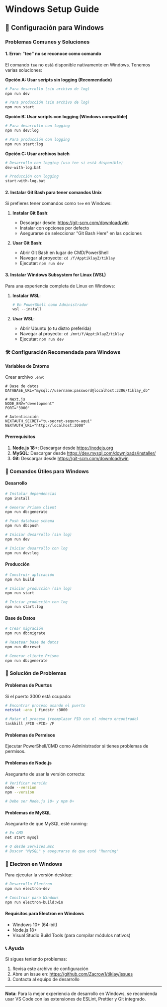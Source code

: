 # Windows Setup Guide

## 🚀 Configuración para Windows

### Problemas Comunes y Soluciones

#### 1. Error: "tee" no se reconoce como comando

El comando `tee` no está disponible nativamente en Windows. Tenemos varias soluciones:

**Opción A: Usar scripts sin logging (Recomendado)**
```bash
# Para desarrollo (sin archivo de log)
npm run dev

# Para producción (sin archivo de log)  
npm run start
```

**Opción B: Usar scripts con logging (Windows compatible)**
```bash
# Para desarrollo con logging
npm run dev:log

# Para producción con logging
npm run start:log
```

**Opción C: Usar archivos batch**
```bash
# Desarrollo con logging (usa tee si está disponible)
dev-with-log.bat

# Producción con logging
start-with-log.bat
```

#### 2. Instalar Git Bash para tener comandos Unix

Si prefieres tener comandos como `tee` en Windows:

1. **Instalar Git Bash**:
   - Descargar desde: https://git-scm.com/download/win
   - Instalar con opciones por defecto
   - Asegurarse de seleccionar "Git Bash Here" en las opciones

2. **Usar Git Bash**:
   - Abrir Git Bash en lugar de CMD/PowerShell
   - Navegar al proyecto: `cd /f/ApptiklayZ/tiklay`
   - Ejecutar: `npm run dev`

#### 3. Instalar Windows Subsystem for Linux (WSL)

Para una experiencia completa de Linux en Windows:

1. **Instalar WSL**:
   ```powershell
   # En PowerShell como Administrador
   wsl --install
   ```

2. **Usar WSL**:
   - Abrir Ubuntu (o tu distro preferida)
   - Navegar al proyecto: `cd /mnt/f/ApptiklayZ/tiklay`
   - Ejecutar: `npm run dev`

### 🛠️ Configuración Recomendada para Windows

#### Variables de Entorno
Crear archivo `.env`:
```env
# Base de datos
DATABASE_URL="mysql://username:password@localhost:3306/tiklay_db"

# Next.js
NODE_ENV="development"
PORT="3000"

# Autenticación
NEXTAUTH_SECRET="tu-secret-seguro-aqui"
NEXTAUTH_URL="http://localhost:3000"
```

#### Prerrequisitos
1. **Node.js 18+**: Descargar desde https://nodejs.org
2. **MySQL**: Descargar desde https://dev.mysql.com/downloads/installer/
3. **Git**: Descargar desde https://git-scm.com/download/win

### 📝 Comandos Útiles para Windows

#### Desarrollo
```bash
# Instalar dependencias
npm install

# Generar Prisma client
npm run db:generate

# Push database schema
npm run db:push

# Iniciar desarrollo (sin log)
npm run dev

# Iniciar desarrollo con log
npm run dev:log
```

#### Producción
```bash
# Construir aplicación
npm run build

# Iniciar producción (sin log)
npm run start

# Iniciar producción con log
npm run start:log
```

#### Base de Datos
```bash
# Crear migración
npm run db:migrate

# Resetear base de datos
npm run db:reset

# Generar cliente Prisma
npm run db:generate
```

### 🔧 Solución de Problemas

#### Problemas de Puertos
Si el puerto 3000 está ocupado:
```bash
# Encontrar proceso usando el puerto
netstat -ano | findstr :3000

# Matar el proceso (reemplazar PID con el número encontrado)
taskkill /PID <PID> /F
```

#### Problemas de Permisos
Ejecutar PowerShell/CMD como Administrador si tienes problemas de permisos.

#### Problemas de Node.js
Asegurarte de usar la versión correcta:
```bash
# Verificar versión
node --version
npm --version

# Debe ser Node.js 18+ y npm 8+
```

#### Problemas de MySQL
Asegurarte de que MySQL esté running:
```bash
# En CMD
net start mysql

# O desde Services.msc
# Buscar "MySQL" y asegurarse de que esté "Running"
```

### 🚀 Electron en Windows

Para ejecutar la versión desktop:

```bash
# Desarrollo Electron
npm run electron-dev

# Construir para Windows
npm run electron-build:win
```

#### Requisitos para Electron en Windows
- Windows 10+ (64-bit)
- Node.js 18+
- Visual Studio Build Tools (para compilar módulos nativos)

### 📞 Ayuda

Si sigues teniendo problemas:
1. Revisa este archivo de configuración
2. Abre un issue en: https://github.com/Zacrow1/tiklay/issues
3. Contacta al equipo de desarrollo

---

**Nota**: Para la mejor experiencia de desarrollo en Windows, se recomienda usar VS Code con las extensiones de ESLint, Prettier y Git integrado.